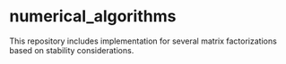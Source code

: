 # numerical_algorithms
This repository includes implementation for several matrix factorizations based on stability considerations.
